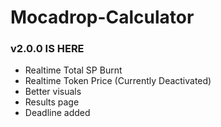 ﻿# Mocadrop-Calculator
 
### v2.0.0 IS HERE

- Realtime Total SP Burnt
- Realtime Token Price (Currently Deactivated)
- Better visuals
- Results page
- Deadline added
